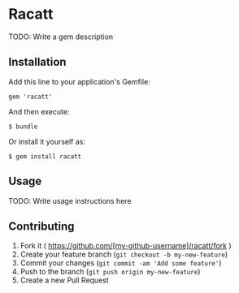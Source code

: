 # Racatt

TODO: Write a gem description

## Installation

Add this line to your application's Gemfile:

    gem 'racatt'

And then execute:

    $ bundle

Or install it yourself as:

    $ gem install racatt

## Usage

TODO: Write usage instructions here

## Contributing

1. Fork it ( https://github.com/[my-github-username]/racatt/fork )
2. Create your feature branch (`git checkout -b my-new-feature`)
3. Commit your changes (`git commit -am 'Add some feature'`)
4. Push to the branch (`git push origin my-new-feature`)
5. Create a new Pull Request
